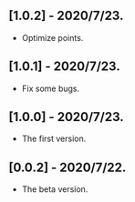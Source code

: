 ## [1.0.2] - 2020/7/23.

* Optimize points.

## [1.0.1] - 2020/7/23.

* Fix some bugs.

## [1.0.0] - 2020/7/23.

* The first version.

## [0.0.2] - 2020/7/22.

* The beta version.

